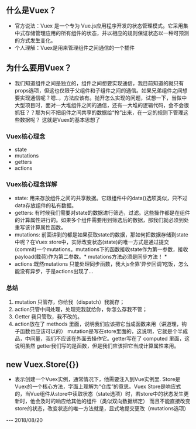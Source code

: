 ## 什么是Vuex？

- 官方说法：Vuex 是一个专为 Vue.js应用程序开发的状态管理模式。它采用集中式存储管理应用的所有组件的状态，并以相应的规则保证状态以一种可预测的方式发生变化。
- 个人理解：Vuex是用来管理组件之间通信的一个插件

## 为什么要用Vuex？

- 我们知道组件之间是独立的，组件之间想要实现通信，我目前知道的就只有props选项，但这也仅限于父组件和子组件之间的通信。如果兄弟组件之间想要实现通信呢？嗯..，方法应该有。抛开怎么实现的问题，试想一下，当做中大型项目时，面对一大堆组件之间的通信，还有一大堆的逻辑代码，会不会很抓狂？？那为何不把组件之间共享的数据给“拎”出来，在一定的规则下管理这些数据呢？ 这就是Vuex的基本思想了

### Vuex核心理念

- state
- mutations
- getters
- actions

### Vuex核心理念详解

- state: 用来存放组件之间的共享数据。它跟组件中的data()选项类似，只不过data存放组件的私有数据。
- getters: 有时候我们需要对state的数据进行筛选，过滤。这些操作都是在组件的计算属性进行的。如果多个组件需要用到筛选后的数据，那我们就必须到处重写该计算属性函数。
- mutations: 前面讲到的都是如果获取state的数据，那如何把数据存储到state中呢？在Vuex store中，实际改变状态(state)的唯一方式是通过提交(commit)一个mutations。mutations下的函数接收state作为第一参数，接收payload(载荷)作为第二参数。* mutations方法必须是同步方法！ *
- actions:既然mutations 只能处理同步函数，我大js全靠‘异步回调’吃饭，怎么能没有异步，于是actions出现了...

### 总结
1. mutation 只管存，你给我（dispatch）我就存；
2. action只管中间处理，处理完我就给你，你怎么存我不管；
3. Getter 我只管取，我不改的。
4. action放在了 methods 里面，说明我们应该把它当成函数来用（讲道理，钩子函数也应该可以的） mutation是写在store里面的，这说明，它就是个半成品，中间量，我们不应该在外面去操作它。getter写在了 computed 里面，这说明虽然 getter我们写的是函数，但是我们应该把它当成计算属性来用。

## new Vuex.Store({})

- 表示创建一个Vuex实例，通常情况下，他需要注入到Vue实例里. Store是Vuex的一个核心方法，字面上理解为“仓库”的意思。Vuex Store是响应式的，当Vue组件从store中读取状态（state选项）时，若store中的状态发生更新时，他会及时的响应给其他的组件（类似双向数据绑定） 而且不能直接改变store的状态，改变状态的唯一方法就是，显式地提交更改（mutations选项）

--- 2018/08/20